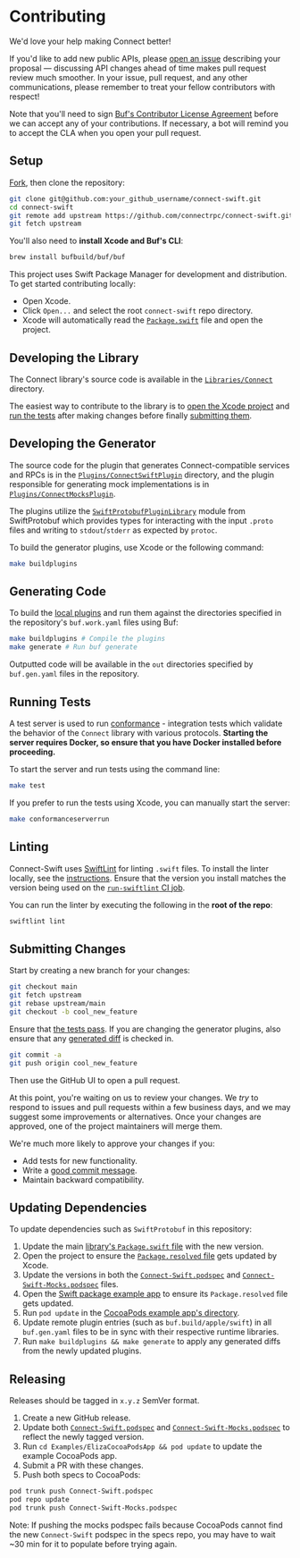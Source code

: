 Contributing
============

We'd love your help making Connect better!

If you'd like to add new public APIs, please [open an issue][open-issue]
describing your proposal &mdash; discussing API changes ahead of time makes
pull request review much smoother. In your issue, pull request, and any other
communications, please remember to treat your fellow contributors with
respect!

Note that you'll need to sign [Buf's Contributor License Agreement][cla]
before we can accept any of your contributions. If necessary, a bot will remind
you to accept the CLA when you open your pull request.

## Setup

[Fork][fork], then clone the repository:

```sh
git clone git@github.com:your_github_username/connect-swift.git
cd connect-swift
git remote add upstream https://github.com/connectrpc/connect-swift.git
git fetch upstream
```

You'll also need to **install Xcode and Buf's CLI**:

```sh
brew install bufbuild/buf/buf
```

This project uses Swift Package Manager for development and
distribution. To get started contributing locally:

- Open Xcode.
- Click `Open...` and select the root `connect-swift` repo directory.
- Xcode will automatically read the [`Package.swift`](../Package.swift)
  file and open the project.

## Developing the Library

The Connect library's source code is available in the
[`Libraries/Connect`](../Libraries/Connect) directory.

The easiest way to contribute to the library is to
[open the Xcode project](#setup) and
[run the tests](#running-tests) after making changes before finally
[submitting them](#submitting-changes).

## Developing the Generator

The source code for the plugin that generates Connect-compatible
services and RPCs is in the
[`Plugins/ConnectSwiftPlugin`](../Plugins/ConnectSwiftPlugin) directory,
and the plugin responsible for generating mock implementations is in
[`Plugins/ConnectMocksPlugin`](../Plugins/ConnectMocksPlugin).

The plugins utilize the [`SwiftProtobufPluginLibrary`][swift-plugin-library]
module from SwiftProtobuf which provides types for interacting with the input
`.proto` files and writing to `stdout`/`stderr` as expected by `protoc`.

To build the generator plugins, use Xcode or the following command:

```sh
make buildplugins
```

## Generating Code

To build the [local plugins](../Plugins) and run them against the directories
specified in the repository's `buf.work.yaml` files using Buf:

```sh
make buildplugins # Compile the plugins
make generate # Run buf generate
```

Outputted code will be available in the `out` directories specified by
`buf.gen.yaml` files in the repository.

## Running Tests

A test server is used to run
[conformance](../Tests/ConnectLibraryTests/ConnectConformance) -
integration tests which validate the behavior of the `Connect` library with
various protocols. **Starting the server requires Docker,
so ensure that you have Docker installed before proceeding.**

To start the server and run tests using the command line:

```sh
make test
```

If you prefer to run the tests using Xcode, you can manually start the server:

```sh
make conformanceserverrun
```

## Linting

Connect-Swift uses [SwiftLint][swiftlint] for linting `.swift` files. To
install the linter locally, see the [instructions][swiftlint-install]. Ensure
that the version you install matches the version being used on the
[`run-swiftlint` CI job](./workflows/ci.yaml).

You can run the linter by executing the following in the **root of the repo**:

```sh
swiftlint lint
```

## Submitting Changes

Start by creating a new branch for your changes:

```sh
git checkout main
git fetch upstream
git rebase upstream/main
git checkout -b cool_new_feature
```

Ensure that [the tests pass](#running-tests). If you are changing the generator
plugins, also ensure that any [generated diff](#generating-code) is checked in.

```sh
git commit -a
git push origin cool_new_feature
```

Then use the GitHub UI to open a pull request.

At this point, you're waiting on us to review your changes. We *try* to respond
to issues and pull requests within a few business days, and we may suggest some
improvements or alternatives. Once your changes are approved, one of the
project maintainers will merge them.

We're much more likely to approve your changes if you:

* Add tests for new functionality.
* Write a [good commit message][commit-message].
* Maintain backward compatibility.

## Updating Dependencies

To update dependencies such as `SwiftProtobuf` in this repository:

1. Update the main [library's `Package.swift` file](../Package.swift) with the new version.
2. Open the project to ensure the [`Package.resolved` file](../Package.resolved) gets updated by Xcode.
3. Update the versions in both the [`Connect-Swift.podspec`](../Connect-Swift.podspec) and
   [`Connect-Swift-Mocks.podspec`](../Connect-Swift-Mocks.podspec) files.
4. Open the [Swift package example app](../Examples/ElizaSwiftPackageApp) to ensure its `Package.resolved` file gets updated.
5. Run `pod update` in the [CocoaPods example app's directory](../Examples/ElizaCocoaPodsApp).
6. Update remote plugin entries (such as `buf.build/apple/swift`) in all `buf.gen.yaml` files to be in sync with their respective runtime libraries.
7. Run `make buildplugins && make generate` to apply any generated diffs from the newly updated plugins.

## Releasing

Releases should be tagged in `x.y.z` SemVer format.

1. Create a new GitHub release.
2. Update both [`Connect-Swift.podspec`](../Connect-Swift.podspec) and
   [`Connect-Swift-Mocks.podspec`](../Connect-Swift-Mocks.podspec) to reflect
   the newly tagged version.
3. Run `cd Examples/ElizaCocoaPodsApp && pod update` to update the example CocoaPods app.
4. Submit a PR with these changes.
5. Push both specs to CocoaPods:

```sh
pod trunk push Connect-Swift.podspec
pod repo update
pod trunk push Connect-Swift-Mocks.podspec
```

Note: If pushing the mocks podspec fails because CocoaPods cannot find the new
`Connect-Swift` podspec in the specs repo, you may have to wait ~30 min
for it to populate before trying again.

[cla]: https://cla-assistant.io/connectrpc/connect-swift
[commit-message]: http://tbaggery.com/2008/04/19/a-note-about-git-commit-messages.html
[fork]: https://github.com/connectrpc/connect-swift/fork
[open-issue]: https://github.com/connectrpc/connect-swift/issues/new
[swiftlint]: https://github.com/realm/SwiftLint
[swiftlint-install]: https://github.com/realm/SwiftLint#installation
[swift-plugin-library]: https://github.com/apple/swift-protobuf/tree/main/Sources/SwiftProtobufPluginLibrary
